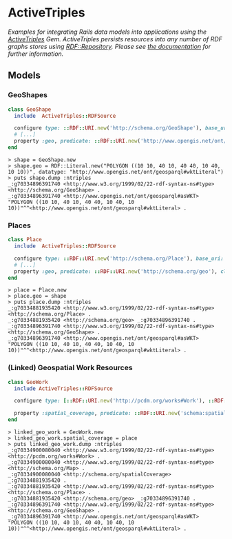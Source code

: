 # ActiveTriples
_Examples for integrating Rails data models into applications using the [ActiveTriples](https://github.com/ActiveTriples/ActiveTriples) Gem.  ActiveTriples persists resources into any number of RDF graphs stores using [RDF::Repository](https://www.rubydoc.info/github/ruby-rdf/rdf/RDF/Repository).  Please see [the documentation](https://github.com/ActiveTriples/ActiveTriples#repositories-and-persistence) for further information._

## Models

### GeoShapes
```ruby
class GeoShape
  include  ActiveTriples::RDFSource

  configure type: ::RDF::URI.new('http://schema.org/GeoShape'), base_uri: 'http://institution.edu/georepository/'
  # [...]
  property :geo, predicate: ::RDF::URI.new('http://www.opengis.net/ont/geosparql#asWKT')
end
```
```
> shape = GeoShape.new
> shape.geo = RDF::Literal.new("POLYGON ((10 10, 40 10, 40 40, 10 40, 10 10))", datatype: "http://www.opengis.net/ont/geosparql#wktLiteral")
> puts shape.dump :ntriples
_:g70334896391740 <http://www.w3.org/1999/02/22-rdf-syntax-ns#type> <http://schema.org/GeoShape> .
_:g70334896391740 <http://www.opengis.net/ont/geosparql#asWKT> "POLYGON ((10 10, 40 10, 40 40, 10 40, 10 10))"^^<http://www.opengis.net/ont/geosparql#wktLiteral> .
```

### Places
```ruby
class Place
  include  ActiveTriples::RDFSource

  configure type: ::RDF::URI.new('http://schema.org/Place'), base_uri: 'http://institution.edu/georepository/'
  # [...]
  property :geo, predicate: ::RDF::URI.new('http://schema.org/geo'), class_name: 'GeoShape'
end
```
```
> place = Place.new
> place.geo = shape
> puts place.dump :ntriples
_:g70334881935420 <http://www.w3.org/1999/02/22-rdf-syntax-ns#type> <http://schema.org/Place> .
_:g70334881935420 <http://schema.org/geo> _:g70334896391740 .
_:g70334896391740 <http://www.w3.org/1999/02/22-rdf-syntax-ns#type> <http://schema.org/GeoShape> .
_:g70334896391740 <http://www.opengis.net/ont/geosparql#asWKT> "POLYGON ((10 10, 40 10, 40 40, 10 40, 10 10))"^^<http://www.opengis.net/ont/geosparql#wktLiteral> .
```

### (Linked) Geospatial Work Resources
```ruby
class GeoWork
  include ActiveTriples::RDFSource

  configure type: [::RDF::URI.new('http://pcdm.org/works#Work'), ::RDF::URI.new('http://schema.org/Map')], base_uri: 'http://institution.edu/georepository/'

  property :spatial_coverage, predicate: ::RDF::URI.new('schema:spatialCoverage'), class_name: 'Place'
end
```
```
> linked_geo_work = GeoWork.new
> linked_geo_work.spatial_coverage = place
> puts linked_geo_work.dump :ntriples
_:g70334900080040 <http://www.w3.org/1999/02/22-rdf-syntax-ns#type> <http://pcdm.org/works#Work> .
_:g70334900080040 <http://www.w3.org/1999/02/22-rdf-syntax-ns#type> <http://schema.org/Map> .
_:g70334900080040 <http://schema.org/spatialCoverage> _:g70334881935420 .
_:g70334881935420 <http://www.w3.org/1999/02/22-rdf-syntax-ns#type> <http://schema.org/Place> .
_:g70334881935420 <http://schema.org/geo> _:g70334896391740 .
_:g70334896391740 <http://www.w3.org/1999/02/22-rdf-syntax-ns#type> <http://schema.org/GeoShape> .
_:g70334896391740 <http://www.opengis.net/ont/geosparql#asWKT> "POLYGON ((10 10, 40 10, 40 40, 10 40, 10 10))"^^<http://www.opengis.net/ont/geosparql#wktLiteral> .
```
